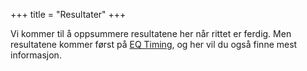 +++
title = "Resultater"
+++

Vi kommer til å oppsummere resultatene her når rittet er ferdig. Men resultatene kommer først på [EQ Timing][eqt], og her vil du også finne mest informasjon.

[eqt]: https://live.eqtiming.com/75153#dashboard
